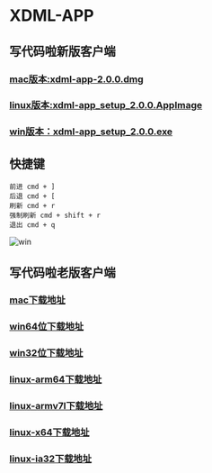 # XDML-APP

## 写代码啦新版客户端
### [mac版本:xdml-app-2.0.0.dmg](https://static.xiedaimala.com/xdml-app/xdml-app-2.0.0.dmg)
### [linux版本:xdml-app_setup_2.0.0.AppImage](https://static.xiedaimala.com/xdml-app/xdml-app_setup_2.0.0.AppImage)
### [win版本：xdml-app_setup_2.0.0.exe](https://static.xiedaimala.com/xdml-app/xdml-app_setup_2.0.0.exe)



## 快捷键
```
前进 cmd + ]
后退 cmd + [
刷新 cmd + r
强制刷新 cmd + shift + r
退出 cmd + q
```

![win](https://static.xiedaimala.com/xdml/image/02c5b19d-3b0e-47a8-a93b-301578c0f039/2019-4-10-18-6-28.png)

## 写代码啦老版客户端
### [mac下载地址](https://cloud.hunger-valley.com/XDML-APP-darwin-x64.zip)
### [win64位下载地址](https://cloud.hunger-valley.com/XDML-APP-win32-x64.zip)
### [win32位下载地址](https://cloud.hunger-valley.com/XDML-APP-win32-ia32.zip)
### [linux-arm64下载地址](https://cloud.hunger-valley.com/XDML-APP-linux-arm64.zip)
### [linux-armv7l下载地址](https://cloud.hunger-valley.com/XDML-APP-linux-armv7l.zip)
### [linux-x64下载地址](https://cloud.hunger-valley.com/XDML-APP-linux-x64.zip)
### [linux-ia32下载地址](https://cloud.hunger-valley.com/XDML-APP-linux-ia32.zip)
